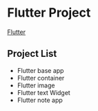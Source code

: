 # Flutter Project

[Flutter](https://flutter.dev/)

## Project List

- Flutter base app
- Flutter container
- Flutter image
- Flutter text Widget
- Flutter note app
